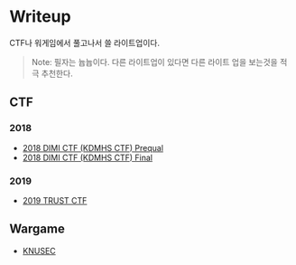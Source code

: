 # Writeup

CTF나 워게임에서 풀고나서 쓸 라이트업이다.

> Note: 필자는 늅늅이다. 다른 라이트업이 있다면 다른 라이트 업을 보는것을 적극 추천한다.

## CTF

### 2018
 * [2018 DIMI CTF (KDMHS CTF) Prequal](ctf/2018/dimi-ctf/prequal/README.md)
 * [2018 DIMI CTF (KDMHS CTF) Final](ctf/2018/dimi-ctf/final/README.md)

### 2019
 * [2019 TRUST CTF](ctf/2019/trust-ctf/README.md)


## Wargame

 * [KNUSEC](wargame/KNUSEC/README.md)